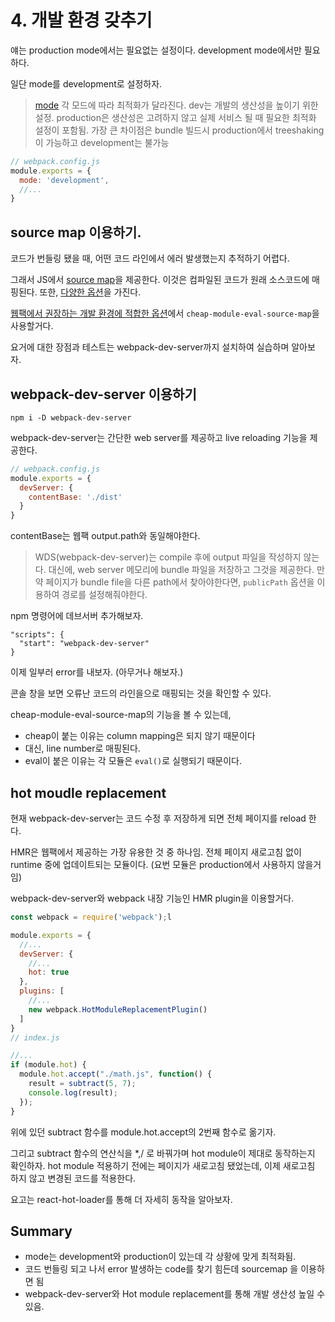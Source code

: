 # 4. 개발 환경 갖추기

얘는 production mode에서는 필요없는 설정이다. development mode에서만 필요하다.

일단 mode를 development로 설정하자.

> [mode](https://webpack.js.org/concepts/mode/#mode-development)
> 각 모드에 따라 최적화가 달라진다.
> dev는 개발의 생산성을 높이기 위한 설정. production은 생산성은 고려하지 않고 실제 서비스 될 때 필요한 최적화 설정이 포함됨.
> 가장 큰 차이점은 bundle 빌드시 production에서 treeshaking이 가능하고 development는 불가능

```js
// webpack.config.js
module.exports = {
  mode: 'development',
  //...
}
```

## source map 이용하기.

코드가 번들링 됐을 때, 어떤 코드 라인에서 에러 발생했는지 추적하기 어렵다. 

그래서 JS에서 [source map](https://blog.teamtreehouse.com/introduction-source-maps)을 제공한다. 이것은 컴파일된 코드가 원래 소스코드에 매핑된다. 또한, [다양한 옵션](https://webpack.js.org/configuration/devtool/)을 가진다.

[웹팩에서 권장하는 개발 환경에 적합한 옵션](https://webpack.js.org/configuration/devtool/#development)에서 `cheap-module-eval-source-map`을 사용할거다. 

요거에 대한 장점과 테스트는 webpack-dev-server까지 설치하여 실습하며 알아보자.

## webpack-dev-server 이용하기

```
npm i -D webpack-dev-server
```

webpack-dev-server는 간단한 web server를 제공하고 live reloading 기능을 제공한다.

```js
// webpack.config.js
module.exports = {
  devServer: {
    contentBase: './dist'
  }
}
```

contentBase는 웹팩 output.path와 동일해야한다. 

> WDS(webpack-dev-server)는 compile 후에 output 파일을 작성하지 않는다. 대신에, web server 메모리에 bundle 파일을 저장하고 그것을 제공한다. 만약 페이지가 bundle file을 다른 path에서 찾아야한다면, `publicPath` 옵션을 이용하여 경로를 설정해줘야한다.

npm 명령어에 데브서버 추가해보자.

```
"scripts": {
  "start": "webpack-dev-server"
}
```

이제 일부러 error를 내보자. (아무거나 해보자.)

콘솔 창을 보면 오류난 코드의 라인을으로 매핑되는 것을 확인할 수 있다.

cheap-module-eval-source-map의 기능을 볼 수 있는데,
- cheap이 붙는 이유는 column mapping은 되지 않기 때문이다
- 대신, line number로 매핑된다.
- eval이 붙은 이유는 각 모듈은 `eval()`로 실행되기 때문이다.

## hot moudle replacement

현재 webpack-dev-server는 코드 수정 후 저장하게 되면 전체 페이지를 reload 한다.

HMR은 웹팩에서 제공하는 가장 유용한 것 중 하나임. 전체 페이지 새로고침 없이 runtime 중에 업데이트되는 모듈이다. (요번 모듈은 production에서 사용하지 않을거임)

webpack-dev-server와 webpack 내장 기능인 HMR plugin을 이용할거다.

```js
const webpack = require('webpack');l

module.exports = {
  //...
  devServer: {
    //...
    hot: true
  },
  plugins: [
    //...
    new webpack.HotModuleReplacementPlugin()
  ]
}
// index.js

//...
if (module.hot) {
  module.hot.accept("./math.js", function() {
    result = subtract(5, 7);
    console.log(result);
  });
}
```

위에 있던 subtract 함수를 module.hot.accept의 2번째 함수로 옮기자.

그리고 subtract 함수의 연산식을 *,/ 로 바꿔가며 hot module이 제대로 동작하는지 확인하자. hot module 적용하기 전에는 페이지가 새로고침 됐었는데, 이제 새로고침 하지 않고 변경된 코드를 적용한다.

요고는 react-hot-loader를 통해 더 자세히 동작을 알아보자.

## Summary

- mode는 development와 production이 있는데 각 상황에 맞게 최적화됨.
- 코드 번들링 되고 나서 error 발생하는 code를 찾기 힘든데 sourcemap 을 이용하면 됨
- webpack-dev-server와 Hot module replacement를 통해 개발 생산성 높일 수 있음.




